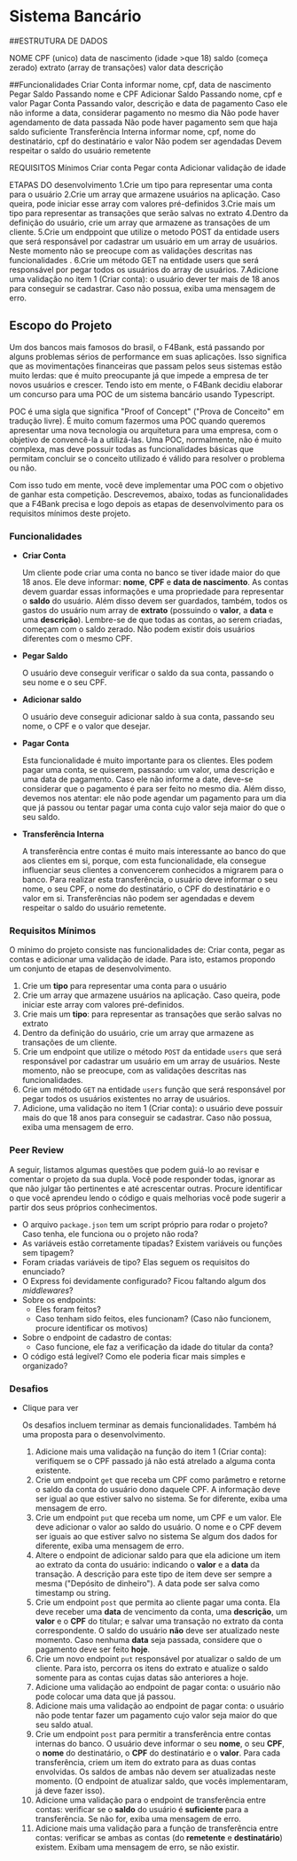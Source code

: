 # Sistema Bancário


##ESTRUTURA DE DADOS

NOME
CPF (unico)
data de nascimento (idade >que 18)
saldo (começa zerado)
extrato (array de transações)
    valor
    data
    descrição


##Funcionalidades
Criar Conta 
    informar nome, cpf, data de nascimento 
Pegar Saldo
    Passando nome e CPF 
Adicionar Saldo
    Passando nome, cpf e valor 
Pagar Conta
    Passando valor, descrição e data de pagamento
    Caso ele não informe a data, considerar pagamento no mesmo dia
    Não pode haver agendamento de data passada
    Não pode haver pagamento  sem que haja saldo suficiente
Transferência Interna
    informar nome, cpf, nome do destinatário, cpf do destinatário e valor
    Não podem ser agendadas
    Devem respeitar o saldo do usuário remetente

REQUISITOS Mínimos
    Criar conta
    Pegar conta
    Adicionar validação de idade

ETAPAS DO desenvolvimento
1.Crie um tipo para representar uma conta para o usuário 
2.Crie um array que armazene usuários na aplicação. Caso queira, pode iniciar esse array com     valores pré-definidos
3.Crie mais um tipo para representar as transações que serão salvas no extrato
4.Dentro da definição do usuário, crie um array que armazene as transações de um cliente.
5.Crie um endppoint que utilize o metodo POST da entidade users que será responsável por cadastrar um usuário em um array de usuários. Neste momento não se preocupe com as validações descritas nas funcionalidades .
6.Crie um método GET na entidade users que será responsável por pegar  todos os usuários do array de usuários.
7.Adicione uma validação no item 1 (Criar conta): o usuário dever ter mais de 18 anos para conseguir se cadastrar. Caso não possua, exiba uma mensagem de erro.





## Escopo do Projeto

Um dos bancos mais famosos do brasil, o F4Bank, está passando por alguns problemas sérios de performance em suas aplicações. Isso significa que as movimentações financeiras que passam pelos seus sistemas estão muito lerdas: que é muito preocupante já que impede a empresa de ter novos usuários e crescer. Tendo isto em mente, o F4Bank decidiu elaborar um concurso para uma POC de um sistema bancário usando Typescript.

POC é uma sigla que significa "Proof of Concept" ("Prova de Conceito" em tradução livre). É muito comum fazermos uma POC quando queremos apresentar uma nova tecnologia ou arquitetura para uma empresa, com o objetivo de convencê-la a utilizá-las. Uma POC, normalmente, não é muito complexa, mas deve possuir todas as funcionalidades básicas que permitam concluir se o conceito utilizado é válido para resolver o problema ou não. 

Com isso tudo em mente, você deve implementar uma POC com o objetivo de ganhar esta competição. Descrevemos, abaixo, todas as funcionalidades que a F4Bank precisa e logo depois as etapas de desenvolvimento para os requisitos mínimos deste projeto. 

### Funcionalidades

- **Criar Conta**

    Um cliente pode criar uma conta no banco se tiver idade maior do que 18 anos. Ele deve informar: **nome**, **CPF** e **data de nascimento**. As contas devem guardar essas informações e uma propriedade para representar o **saldo** do usuário. Além disso devem ser guardados, também, todos os gastos do usuário num array de **extrato** (possuindo o **valor**, a **data** e uma **descrição**). Lembre-se de que todas as contas, ao serem criadas, começam com o saldo zerado. Não podem existir dois usuários diferentes com o mesmo CPF.

- **Pegar Saldo**

    O usuário deve conseguir verificar o saldo da sua conta, passando o seu nome e o seu CPF. 

- **Adicionar saldo**

    O usuário deve conseguir adicionar saldo à sua conta, passando seu nome, o CPF e o valor que desejar.

- **Pagar Conta**

    Esta funcionalidade é muito importante para os clientes. Eles podem pagar uma conta, se quiserem, passando: um valor, uma descrição e uma data de pagamento. Caso ele não informe a date, deve-se considerar que o pagamento é para ser feito no mesmo dia. Além disso, devemos nos atentar: ele não pode agendar um pagamento para um dia que já passou ou tentar pagar uma conta cujo valor seja maior do que o seu saldo.

- **Transferência Interna**

    A transferência entre contas é muito mais interessante ao banco do que aos clientes em si, porque, com esta funcionalidade, ela consegue influenciar seus clientes a convencerem conhecidos a migrarem para o banco. Para realizar esta transferência, o usuário deve informar o seu nome, o seu CPF, o nome do destinatário, o CPF do destinatário e o valor em si. Transferências não podem ser agendadas e devem respeitar o saldo do usuário remetente.

### Requisitos Mínimos

O mínimo do projeto consiste nas funcionalidades de: Criar conta, pegar as contas e adicionar uma validação de idade. Para isto, estamos propondo um conjunto de etapas de desenvolvimento.

1. Crie um **tipo** para representar uma conta para o usuário
2. Crie um array que armazene usuários na aplicação. Caso queira, pode iniciar este array com valores pré-definidos.
3. Crie mais um **tipo**: para representar as transações que serão salvas no extrato
4. Dentro da definição do usuário, crie um array que armazene as transações de um cliente.
5. Crie um endpoint  que utilize o método `POST` da entidade `users` que será responsável por cadastrar um usuário em um array de usuários. Neste momento, não se preocupe, com as validações descritas nas funcionalidades.
6. Crie um método `GET` na entidade `users` função que será responsável por pegar todos os usuários existentes no array de usuários.
7. Adicione, uma validação no item 1 (Criar conta): o usuário deve possuir mais do que 18 anos para conseguir se cadastrar. Caso não possua, exiba uma mensagem de erro.

### **Peer Review**

A seguir, listamos algumas questões que podem guiá-lo ao revisar e comentar o projeto da sua dupla. Você pode responder todas, ignorar as que não julgar tão pertinentes e até acrescentar outras. Procure identificar o que você aprendeu lendo o código e quais melhorias você pode sugerir a partir dos seus próprios conhecimentos.

- O arquivo `package.json` tem um script próprio para rodar o projeto? Caso tenha, ele funciona ou o projeto não roda?
- As variáveis estão corretamente tipadas? Existem variáveis ou funções sem tipagem?
- Foram criadas variáveis de tipo? Elas seguem os requisitos do enunciado?
- O Express foi devidamente configurado? Ficou faltando algum dos *middlewares*?
- Sobre os endpoints:
    - Eles foram feitos?
    - Caso tenham sido feitos, eles funcionam? (Caso não funcionem, procure identificar os motivos)
- Sobre o endpoint de cadastro de contas:
    - Caso funcione, ele faz a verificação da idade do titular da conta?
- O código está legível? Como ele poderia ficar mais simples e organizado?

### Desafios

- Clique para ver

    Os desafios incluem terminar as demais funcionalidades. Também há uma proposta para o desenvolvimento.

    1. Adicione mais uma validação na função do item 1 (Criar conta): verifiquem se o CPF passado já não está atrelado a alguma conta existente.
    2. Crie um endpoint `get` que receba um CPF como parâmetro e retorne o saldo da conta do usuário dono daquele CPF. A informação deve ser igual ao que estiver salvo no sistema. Se for diferente, exiba uma mensagem de erro.
    3. Crie um endpoint `put` que receba um nome, um CPF e um valor. Ele deve adicionar o valor ao saldo do usuário. O nome e o CPF devem ser iguais ao que estiver salvo no sistema Se algum dos dados for diferente, exiba uma mensagem de erro.
    4. Altere o endpoint de adicionar saldo para que ela adicione um item ao extrato da conta do usuário: indicando o **valor** e a **data** da transação. A descrição para este tipo de item deve ser sempre a mesma ("Depósito de dinheiro"). A data pode ser salva como timestamp ou string.
    5. Crie um endpoint `post` que permita ao cliente pagar uma conta. Ela deve receber uma **data** de vencimento da conta, uma **descrição**, um **valor** e o **CPF** do titular; e salvar uma transação no extrato da conta correspondente. O saldo do usuário **não** deve ser atualizado neste momento. Caso nenhuma **data** seja passada, considere que o pagamento deve ser feito **hoje**.
    6. Crie um novo endpoint `put` responsável por atualizar o saldo de um cliente. Para isto, percorra os itens do extrato e atualize o saldo somente para as contas cujas datas são anteriores a hoje. 
    7. Adicione uma validação ao endpoint de pagar conta: o usuário não pode colocar uma data que já passou.
    8. Adicione mais uma validação ao endpoint de pagar conta: o usuário não pode tentar fazer um pagamento cujo valor seja maior do que seu saldo atual.
    9. Crie um endpoint `post` para permitir a transferência entre contas internas do banco. O usuário deve informar o seu **nome**, o seu **CPF**, o **nome** do destinatário, o **CPF** do destinatário e o **valor**. Para cada transferência, criem um item do extrato para as duas contas envolvidas. Os saldos de ambas não devem ser atualizadas neste momento. (O endpoint de atualizar saldo, que vocês implementaram, já deve fazer isso).
    10. Adicione uma validação para o endpoint de transferência entre contas: verificar se o **saldo** do usuário é **suficiente** para a transferência. Se não for, exiba uma mensagem de erro.
    11. Adicione mais uma validação para a função de transferência entre contas: verificar se ambas as contas (do **remetente** e **destinatário**) existem. Exibam uma mensagem de erro, se não existir.
